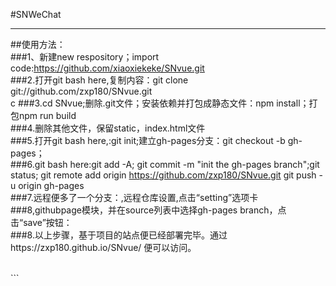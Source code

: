 #SNWeChat

----
##使用方法：
<br>
###1、新建new respository；import code:https://github.com/xiaoxiekeke/SNvue.git
<br>
###2.打开git bash here,复制内容：git clone git://github.com/zxp180/SNvue.git
<br>c
###3.cd SNvue;删除.git文件；安装依赖并打包成静态文件：npm install；打包npm run build
<br>
###4.删除其他文件，保留static，index.html文件
<br>
###5.打开git bash here,:git init;建立gh-pages分支：git checkout -b gh-pages；
<br>
###6.git bash here:git add -A;
  git commit -m "init the gh-pages branch";git status;
  git remote add origin https://github.com/zxp180/SNvue.git
  git push -u origin gh-pages
<br>
###7.远程便多了一个分支：,远程仓库设置,点击“setting”选项卡
<br>
###8,githubpage模块，并在source列表中选择gh-pages branch，点击“save”按钮：
<br>
###8.以上步骤，基于项目的站点便已经部署完毕。通过https://zxp180.github.io/SNvue/ 便可以访问。
<br>

<br>
```
